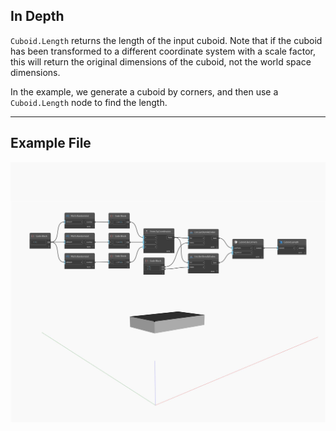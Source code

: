 ## In Depth
`Cuboid.Length` returns the length of the input cuboid. Note that if the cuboid has been transformed to a different coordinate system with a scale factor, this will return the original dimensions of the cuboid, not the world space dimensions.

In the example, we generate a cuboid by corners, and then use a `Cuboid.Length` node to find the length.

___
## Example File

![Length](./Autodesk.DesignScript.Geometry.Cuboid.Length_img.jpg)

